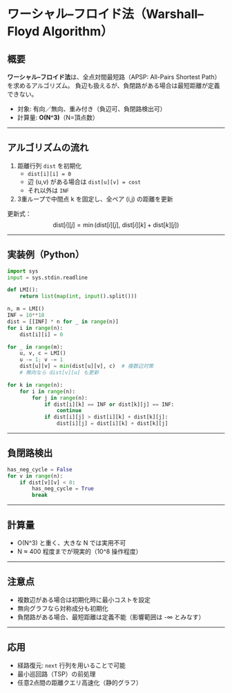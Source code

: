 


# ワーシャル–フロイド法（Warshall–Floyd Algorithm）

## 概要
**ワーシャル–フロイド法**は、全点対間最短路（APSP: All-Pairs Shortest Path）を求めるアルゴリズム。
負辺も扱えるが、負閉路がある場合は最短距離が定義できない。

- 対象: 有向／無向、重み付き（負辺可、負閉路検出可）
- 計算量: **O(N^3)**（N=頂点数）

---

## アルゴリズムの流れ
1. 距離行列 `dist` を初期化
   - `dist[i][i] = 0`
   - 辺 (u,v) がある場合は `dist[u][v] = cost`
   - それ以外は `INF`
2. 3重ループで中間点 k を固定し、全ペア (i,j) の距離を更新

更新式：
$$
\text{dist}[i][j] = \min(\text{dist}[i][j],\ \text{dist}[i][k] + \text{dist}[k][j])
$$

---

## 実装例（Python）

```python
import sys
input = sys.stdin.readline

def LMI():
    return list(map(int, input().split()))

n, m = LMI()
INF = 10**18
dist = [[INF] * n for _ in range(n)]
for i in range(n):
    dist[i][i] = 0

for _ in range(m):
    u, v, c = LMI()
    u -= 1; v -= 1
    dist[u][v] = min(dist[u][v], c)  # 複数辺対策
    # 無向なら dist[v][u] も更新

for k in range(n):
    for i in range(n):
        for j in range(n):
            if dist[i][k] == INF or dist[k][j] == INF:
                continue
            if dist[i][j] > dist[i][k] + dist[k][j]:
                dist[i][j] = dist[i][k] + dist[k][j]
```

---

## 負閉路検出

```python
has_neg_cycle = False
for v in range(n):
    if dist[v][v] < 0:
        has_neg_cycle = True
        break
```

---

## 計算量
- O(N^3) と重く、大きな N では実用不可
- N ≈ 400 程度までが現実的（10^8 操作程度）

---

## 注意点
- 複数辺がある場合は初期化時に最小コストを設定
- 無向グラフなら対称成分も初期化
- 負閉路がある場合、最短距離は定義不能（影響範囲は -∞ とみなす）

---

## 応用
- 経路復元: `next` 行列を用いることで可能
- 最小巡回路（TSP）の前処理
- 任意2点間の距離クエリ高速化（静的グラフ）